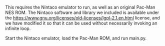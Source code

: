 This requires the Nintaco emulator to run, as well as an original Pac-Man NES ROM.
The Nintaco software and library we included is available under the
https://www.gnu.org/licenses/old-licenses/lgpl-2.1.en.html license, and we have
modified it so that it can be used without necessarily invoking an infinite loop.

Start the Nintaco emulator, load the Pac-Man ROM, and run main.py.